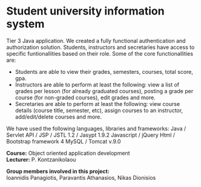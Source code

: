 # Student university information system

Tier 3 Java application. We created a fully functional authentication and authorization solution. Students, instructors and secretaries have access to specific funtionallities based on their role.
Some of the core functionallities are:
- Students are able to view their grades, semesters, courses, total score, gpa.
- Instructors are able to perform at least the following: view a list of grades per lesson (for already graduated courses), posting a grade per course (for non-graded courses), edit grades and more.
- Secretaries are able to perform at least the following: view course details (course title, semester, etc), assign courses to an instructor, add/edit/delete courses and more.

We have used the following languages, libraries and frameworks:
Java / Servlet API / JSP / JSTL 1.2 / Jasypt 1.9.2
Javascript / jQuery
Html / Bootstrap framework 4
MySQL / Tomcat v.9.0

**Course:**  Object oriented application development  
**Lecturer:** P. Kontzanikolaou

**Group members involved in this project:**  
Ioannidis Panagiotis, Paravantis Athanasios, Nikas Dionisios
